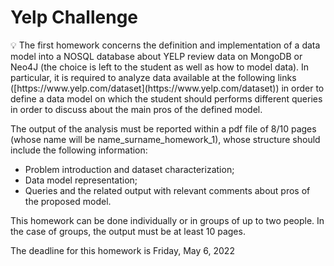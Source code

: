 # Yelp Challenge
<aside>
💡 The first homework concerns the definition and implementation of a data model into a NOSQL database about YELP review data on MongoDB or Neo4J (the choice is left to the student as well as how to model data). In particular, it is required to analyze data available at the following links ([https://www.yelp.com/dataset](https://www.yelp.com/dataset)) in order to define a data model on which the student should performs different queries in order to discuss about the main pros of the defined model.

The output of the analysis must be reported within a pdf file of 8/10 pages (whose name will be name_surname_homework_1), whose structure should include the following information:

- Problem introduction and dataset characterization;
- Data model representation;
- Queries and the related output with relevant comments about pros of the proposed model.

This homework can be done individually or in groups of up to two people. In the case of groups, the output must be at least 10 pages.

The deadline for this homework is Friday, May 6, 2022

</aside>
